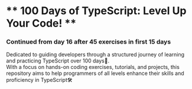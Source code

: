 <h1>** 100 Days of TypeScript: Level Up Your Code! **</h1>
<h3>Continued from day 16 after 45 exercises in first 15 days</h3>
Dedicated to guiding developers through a structured journey of learning and practicing TypeScript over 100 days🚀. <br> With a focus on hands-on coding exercises, tutorials, and projects, this repository aims to help programmers of all levels enhance their skills and proficiency in TypeScript🛠️ 
